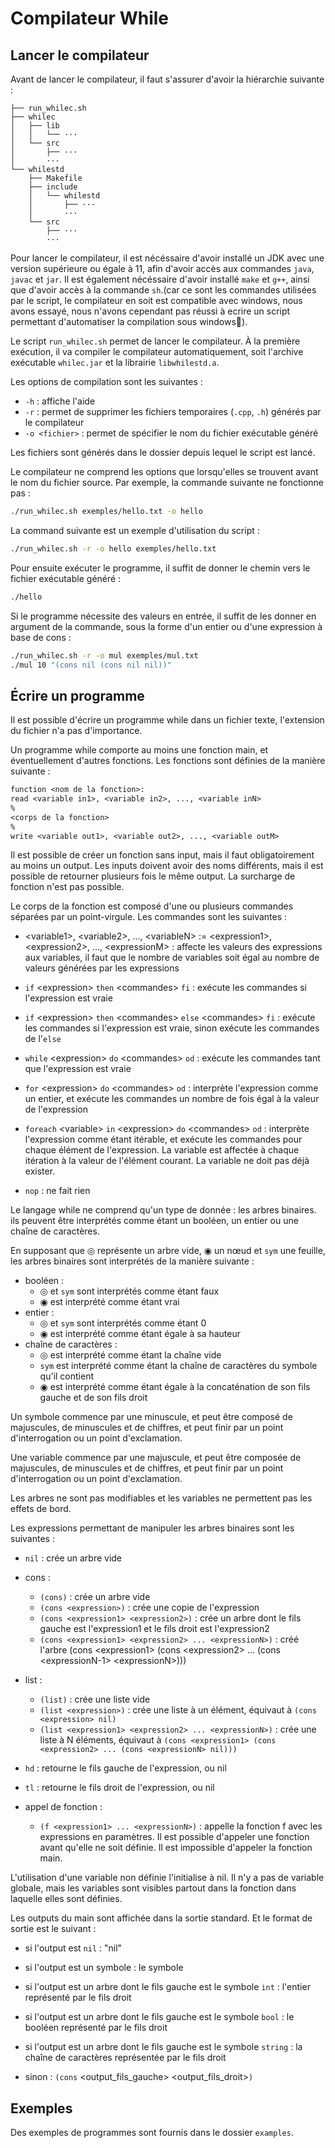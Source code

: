 # Compilateur While

## Lancer le compilateur

Avant de lancer le compilateur, il faut s'assurer d'avoir la hiérarchie suivante :

```
├── run_whilec.sh
├── whilec
│   ├── lib
│   │   └── ···
│   └── src
│       ├── ···
│       ···
└── whilestd
    ├── Makefile
    ├── include
    │   └── whilestd
    │       ├── ···
    │       ···
    └── src
        ├── ···
        ···
```

Pour lancer le compilateur, il est nécéssaire d'avoir installé un JDK avec une version supérieure ou égale à 11, afin d'avoir accès aux commandes `java`, `javac` et `jar`. Il est également nécéssaire d'avoir installé `make` et `g++`, ainsi que d'avoir accès à la commande `sh`.(car ce sont les commandes utilisées par le script, le compilateur en soit est compatible avec windows, nous avons essayé, nous n'avons cependant pas réussi à ecrire un script permettant d'automatiser la compilation sous windows🙁).

Le script `run_whilec.sh` permet de lancer le compilateur. À la première exécution, il va compiler le compilateur automatiquement, soit l'archive exécutable `whilec.jar` et la librairie `libwhilestd.a`.
    
Les options de compilation sont les suivantes :
 - `-h` : affiche l'aide
 - `-r` : permet de supprimer les fichiers temporaires (`.cpp`, `.h`) générés par le compilateur
 - `-o <fichier>` : permet de spécifier le nom du fichier exécutable généré

Les fichiers sont générés dans le dossier depuis lequel le script est lancé.

Le compilateur ne comprend les options que lorsqu'elles se trouvent avant le nom du fichier source. Par exemple, la commande suivante ne fonctionne pas :

```bash
./run_whilec.sh exemples/hello.txt -o hello
```

La command suivante est un exemple d'utilisation du script :

```bash
./run_whilec.sh -r -o hello exemples/hello.txt
```

Pour ensuite exécuter le programme, il suffit de donner le chemin vers le fichier exécutable généré :

```bash
./hello
```

Si le programme nécessite des valeurs en entrée, il suffit de les donner en argument de la commande, sous la forme d'un entier ou d'une expression à base de cons :

```bash
./run_whilec.sh -r -o mul exemples/mul.txt
./mul 10 "(cons nil (cons nil nil))"
```

## Écrire un programme

Il est possible d'écrire un programme while dans un fichier texte, l'extension du fichier n'a pas d'importance.

Un programme while comporte au moins une fonction main, et éventuellement d'autres fonctions. Les fonctions sont définies de la manière suivante :

```txt
function <nom de la fonction>:
read <variable in1>, <variable in2>, ..., <variable inN>
%
<corps de la fonction>
%
write <variable out1>, <variable out2>, ..., <variable outM>
```

Il est possible de créer un fonction sans input, mais il faut obligatoirement au moins un output. Les inputs doivent avoir des noms différents, mais il est possible de retourner plusieurs fois le même output. La surcharge de fonction n'est pas possible.

Le corps de la fonction est composé d'une ou plusieurs commandes séparées par un point-virgule. Les commandes sont les suivantes :

- \<variable1>, \<variable2>, ..., \<variableN> := \<expression1>, \<expression2>, ..., \<expressionM> : affecte les valeurs des expressions aux variables, il faut que le nombre de variables soit égal au nombre de valeurs générées par les expressions

- `if` \<expression> `then` \<commandes> `fi` : exécute les commandes si l'expression est vraie

- `if` \<expression> `then` \<commandes> `else` \<commandes> `fi` : exécute les commandes si l'expression est vraie, sinon exécute les commandes de l'`else`

- `while` \<expression> `do` \<commandes> `od` : exécute les commandes tant que l'expression est vraie

- `for` \<expression> `do` \<commandes> `od` : interprète l'expression comme un entier, et exécute les commandes un nombre de fois égal à la valeur de l'expression

- `foreach` \<variable> `in` \<expression> `do` \<commandes> `od` : interprète l'expression comme étant itérable, et exécute les commandes pour chaque élément de l'expression. La variable est affectée à chaque itération à la valeur de l'élément courant. La variable ne doit pas déjà exister.


- `nop` : ne fait rien


Le langage while ne comprend qu'un type de donnée : les arbres binaires. ils peuvent être interprétés comme étant un booléen, un entier ou une chaîne de caractères.

En supposant que ◎ représente un arbre vide, ◉ un nœud et `sym` une feuille, les arbres binaires sont interprétés de la manière suivante :

- booléen : 
    - ◎ et `sym` sont interprétés comme étant faux
    - ◉ est interprété comme étant vrai
- entier :
    - ◎ et `sym` sont interprétés comme étant 0
    - ◉ est interprété comme étant égale à sa hauteur
- chaîne de caractères :
    - ◎ est interprété comme étant la chaîne vide
    - `sym` est interprété comme étant la chaîne de caractères du symbole qu'il contient
    - ◉ est interprété comme étant égale à la concaténation de son fils gauche et de son fils droit

Un symbole commence par une minuscule, et peut être composé de majuscules, de minuscules et de chiffres, et peut finir par un point d'interrogation ou un point d'exclamation.

Une variable commence par une majuscule, et peut être composée de majuscules, de minuscules et de chiffres, et peut finir par un point d'interrogation ou un point d'exclamation.

Les arbres ne sont pas modifiables et les variables ne permettent pas les effets de bord.

Les expressions permettant de manipuler les arbres binaires sont les suivantes :

- `nil` : crée un arbre vide

- cons :
    - `(cons)` : crée un arbre vide
    - `(cons <expression>)` : crée une copie de l'expression
    - `(cons <expression1> <expression2>)` : crée un arbre dont le fils gauche est l'expression1 et le fils droit est l'expression2
    - `(cons <expression1> <expression2> ... <expressionN>)` : créé l'arbre (cons \<expression1> (cons \<expression2> ... (cons \<expressionN-1> \<expressionN>)))

- list :
    - `(list)` : crée une liste vide
    - `(list <expression>)` : crée une liste à un élément, équivaut à `(cons <expression> nil)`
    - `(list <expression1> <expression2> ... <expressionN>)` : crée une liste à N éléments, équivaut à `(cons <expression1> (cons <expression2> ... (cons <expressionN> nil)))`

- `hd` : retourne le fils gauche de l'expression, ou nil

- `tl` : retourne le fils droit de l'expression, ou nil

- appel de fonction :
    - `(f <expression1> ... <expressionN>)` : appelle la fonction f avec les expressions en paramètres. Il est possible d'appeler une fonction avant qu'elle ne soit définie. Il est impossible d'appeler la fonction main.

L'utilisation d'une variable non définie l'initialise à nil. Il n'y a pas de variable globale, mais les variables sont visibles partout dans la fonction dans laquelle elles sont définies.

Les outputs du main sont affichée dans la sortie standard. Et le format de sortie est le suivant :
 - si l'output est `nil` : "nil"

 - si l'output est un symbole : le symbole

 - si l'output est un arbre dont le fils gauche est le symbole `int` : l'entier représenté par le fils droit

 - si l'output est un arbre dont le fils gauche est le symbole `bool` : le booléen représenté par le fils droit

 - si l'output est un arbre dont le fils gauche est le symbole `string` : la chaîne de caractères représentée par le fils droit

 - sinon : `(cons` \<output_fils_gauche> \<output_fils_droit>`)`

## Exemples

Des exemples de programmes sont fournis dans le dossier `examples`.
